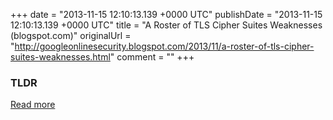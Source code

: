 +++
date = "2013-11-15 12:10:13.139 +0000 UTC"
publishDate = "2013-11-15 12:10:13.139 +0000 UTC"
title = "A Roster of TLS Cipher Suites Weaknesses (blogspot.com)"
originalUrl = "http://googleonlinesecurity.blogspot.com/2013/11/a-roster-of-tls-cipher-suites-weaknesses.html"
comment = ""
+++

### TLDR



[Read more](http://googleonlinesecurity.blogspot.com/2013/11/a-roster-of-tls-cipher-suites-weaknesses.html)
